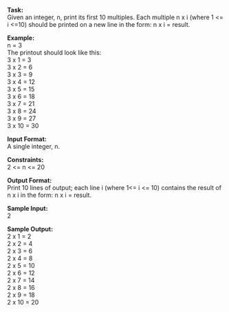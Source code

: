 **Task:** </br>
Given an integer, n, print its first 10 multiples. Each multiple n x i (where 1 <= i <=10) should be printed on a new line in the form: n x i = result.

**Example:** </br>
n = 3 </br>
The printout should look like this: </br>
3 x 1 = 3 </br>
3 x 2 = 6 </br>
3 x 3 = 9 </br>
3 x 4 = 12 </br>
3 x 5 = 15 </br>
3 x 6 = 18 </br>
3 x 7 = 21 </br>
3 x 8 = 24 </br>
3 x 9 = 27 </br>
3 x 10 = 30

**Input Format:** </br>
A single integer, n.

**Constraints:** </br>
 2 <= n <= 20

**Output Format:** </br>
Print 10 lines of output; each line i (where 1<= i <= 10) contains the result of n x i in the form:
n x i = result.

**Sample Input:** </br>
2 </br>

**Sample Output:** </br>
2 x 1 = 2 </br>
2 x 2 = 4 </br>
2 x 3 = 6 </br>
2 x 4 = 8 </br>
2 x 5 = 10 </br>
2 x 6 = 12 </br>
2 x 7 = 14 </br>
2 x 8 = 16 </br>
2 x 9 = 18 </br>
2 x 10 = 20